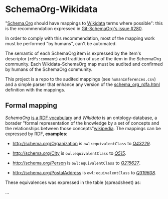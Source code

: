 SchemaOrg-Wikidata 
==================

"[Schema.Org](http://www.Schema.Org) should have mappings to [Wikidata](https://www.wikidata.org) terms where possible": this is the recommendation expressed in [Git-SchemaOrg's issue #280](https://github.com/schemaorg/schemaorg/issues/280).

In order to comply with this recommendation, most of the mapping work must be performed "by humans", can't be automated.

The semantic of each SchemaOrg item is expressed by the item's descriptor (`rdfs:comment`) and tradition of use of the item in the SchemaOrg community. Each Wikidata-SchemaOrg map must be audited and confirmed by humans of the SchemaOrg community.

This project is a repo to the audited mappings (see `humanInferences.csv`) and a simple parser that enhance any version of the [schema_org_rdfa.html](http://schema.org/docs/schema_org_rdfa.html) definition with the mappings. 


## Formal mapping ##
*SchemaOrg* [is a RDF vocabulary](http://lov.okfn.org/dataset/lov/vocabs) and *Wikidata* is an ontology-database, a borader "formal representation of the knowledge by a set of concepts and the relationships between those concepts"[wikipedia](https://en.wikipedia.org/wiki/Ontology_(information_science)). The mappings can be expressed by RDF, **examples**:

* http://schema.org/Organization  is `owl:equivalentClass`  to *[Q43229](https://www.wikidata.org/wiki/Q43229)*.

* http://schema.org/City is `owl:equivalentClass`  to  *[Q515](https://www.wikidata.org/wiki/Q515)*.

* http://schema.org/Person is `owl:equivalentClass`  to *[Q215627](https://www.wikidata.org/wiki/Q215627)*.

* http://schema.org/PostalAddress is `owl:equivalentClass`  to  *[Q319608](https://www.wikidata.org/wiki/Q319608)*.

These equivalences was expressed in the table (spreadsheet) as:

...



